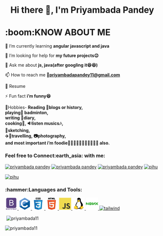 <h1 align="center">Hi there 👋, I'm Priyambada Pandey</h1>
<h3 align="center"> </h3>

<h1>:boom:KNOW ABOUT ME</h1>

 🌱 I’m currently learning **angular javascript and java**

 🤝 I’m looking for help for **my future projects:wink:**

 💬 Ask me about **js, java(after googling it:laughing::laughing:)**

 📫 How to reach me **:email:priyambadapandey11@gmail.com**

 📄 Resume 

 ⚡ Fun fact **i’m funny:laughing:**

:information_desk_person:Hobbies-         **Reading :book:blogs or history,  
playing:running: badminton,    
writing :memo:diary,    
cooking:stew:,
:sound:listen musics:notes:,     
:art:sketching,       
:airplane::tram:travelling,
:camera:photography,        
 and 
most important i’m foodie:fries::pizza::hamburger::rice::curry::custard::icecream::cookie::strawberry::pineapple::apple: also.**

<div class="border border-blue mb-2">
<h3 align="left">Feel free to Connect:earth_asia: with <b>me</b>:</h3>
<p align="left">
<a href="https://www.linkedin.com/in/priyambada-pandey-45b2b318b/" target="blank"> <img align="center" src="https://edent.github.io/SuperTinyIcons/images/svg/linkedin.svg" alt="priyambada pandey" height="30" width="40" /></a>
  <a href="https://www.twitter.com" target="blank"> <img align="center" src="https://edent.github.io/SuperTinyIcons/images/svg/twitter.svg" alt="priyambada pandey" height="30" width="40" /></a>
    <a href="https://www.facebook.com" target="blank"> <img align="center" src="https://edent.github.io/SuperTinyIcons/images/svg/facebook.svg" alt="priyambada pandey" height="30" width="40" /></a>
 <a href="https://www.instagram.com" target="blank"> <img align="center" src="https://edent.github.io/SuperTinyIcons/images/svg/instagram.svg" alt="pihu" height="30" width="40" /></a>
  
 <a href="https://telegram.org" target="blank"> <img align="center" src="https://edent.github.io/SuperTinyIcons/images/svg/telegram.svg" alt="pihu" height="30" width="40" /></a>
  
 </div>
 
<div class="border border-black-fade bg-blue-light p-2 mb-2">

<h3 align="left">:hammer:Languages and Tools:</h3>
<p align="left"> <a href="https://getbootstrap.com" target="_blank"> <img src="https://raw.githubusercontent.com/devicons/devicon/master/icons/bootstrap/bootstrap-plain-wordmark.svg" alt="bootstrap" width="40" height="40"/> </a> <a href="https://www.cprogramming.com/" target="_blank"> <img src="https://raw.githubusercontent.com/devicons/devicon/master/icons/c/c-original.svg" alt="c" width="40" height="40"/> </a> <a href="https://www.w3schools.com/css/" target="_blank"> <img src="https://raw.githubusercontent.com/devicons/devicon/master/icons/css3/css3-original-wordmark.svg" alt="css3" width="40" height="40"/> </a> <a href="https://www.w3.org/html/" target="_blank"> <img src="https://raw.githubusercontent.com/devicons/devicon/master/icons/html5/html5-original-wordmark.svg" alt="html5" width="40" height="40"/> </a> <a href="https://developer.mozilla.org/en-US/docs/Web/JavaScript" target="_blank"> <img src="https://raw.githubusercontent.com/devicons/devicon/master/icons/javascript/javascript-original.svg" alt="javascript" width="40" height="40"/> </a> <a href="https://www.linux.org/" target="_blank"> <img src="https://raw.githubusercontent.com/devicons/devicon/master/icons/linux/linux-original.svg" alt="linux" width="40" height="40"/> </a> <a href="https://www.nginx.com" target="_blank"> <img src="https://raw.githubusercontent.com/devicons/devicon/master/icons/nginx/nginx-original.svg" alt="nginx" width="40" height="40"/> </a> <a href="https://tailwindcss.com/" target="_blank"> <img src="https://www.vectorlogo.zone/logos/tailwindcss/tailwindcss-icon.svg" alt="tailwind" width="40" height="40"/> </a> </p>
</div>

<p>&nbsp;<img align="center" src="https://github-readme-stats.vercel.app/api?username=priyambada11&show_icons=true&locale=en" alt="priyambada11" /></p>

<p><img align="center" src="https://github-readme-streak-stats.herokuapp.com/?user=priyambada11&" alt="priyambada11" /></p>
